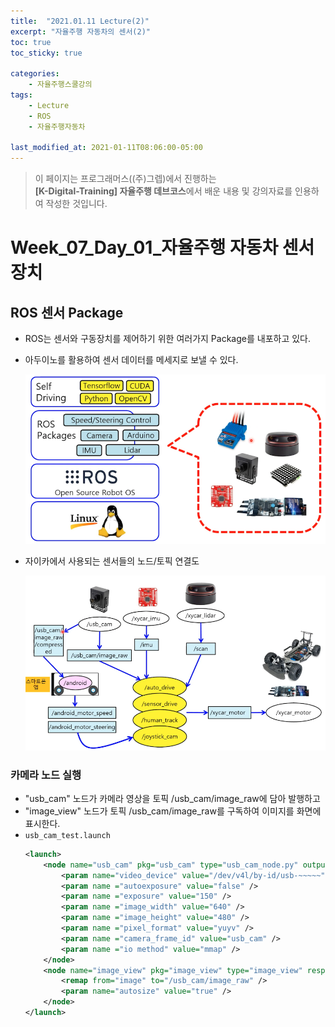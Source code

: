 ```yaml
---
title:  "2021.01.11 Lecture(2)"
excerpt: "자율주행 자동차의 센서(2)"
toc: true
toc_sticky: true

categories:
    - 자율주행스쿨강의
tags:
    - Lecture
    - ROS
    - 자율주행자동차

last_modified_at: 2021-01-11T08:06:00-05:00
---
```


>이 페이지는 프로그래머스((주)그렙)에서 진행하는\
**[K-Digital-Training] 자율주행 데브코스**에서 배운 내용 및 강의자료를 인용하여 작성한 것입니다.

# Week_07_Day_01_자율주행 자동차 센서 장치

## ROS 센서 Package
- ROS는 센서와 구동장치를 제어하기 위한 여러가지 Package를 내포하고 있다.
- 아두이노를 활용하여 센서 데이터를 메세지로 보낼 수 있다.

    ![figure_06](/assets/images/programmers_imgs/week07_imgs/01/figure_06.png)

- 자이카에서 사용되는 센서들의 노드/토픽 연결도

    ![figure_07](/assets/images/programmers_imgs/week07_imgs/01/figure_07.png)

### 카메라 노드 실행
- "usb_cam" 노드가 카메라 영상을 토픽 /usb_cam/image_raw에 담아 발행하고
- "image_view" 노드가 토픽 /usb_cam/image_raw를 구독하여 이미지를 화면에 표시한다.
- `usb_cam_test.launch`
    ```xml
    <launch>
        <node name="usb_cam" pkg="usb_cam" type="usb_cam_node.py" output="screen">
            <param name="video_device" value="/dev/v4l/by-id/usb-~~~~~" />
            <param name ="autoexposure" value="false" />
            <param name ="exposure" value="150" />
            <param name ="image_width" value="640" />
            <param name ="image_height" value="480" />
            <param name ="pixel_format" value="yuyv" />
            <param name ="camera_frame_id" value="usb_cam" />
            <param name ="io method" value="mmap" />
        </node>
        <node name="image_view" pkg="image_view" type="image_view" respawn="false" output="screen">
            <remap from="image" to="/usb_cam/image_raw" />
            <param name="autosize" value="true" />
        </node>
    </launch>
    ```
